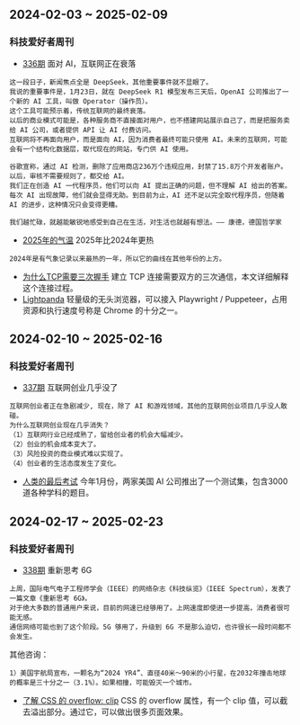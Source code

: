 ## 2024-02-03 ~ 2025-02-09
### 科技爱好者周刊
* [336期](https://github.com/ruanyf/weekly/blob/master/docs/issue-336.md) 面对 AI，互联网正在衰落
```
这一段日子，新闻焦点全是 DeepSeek，其他重要事件就不显眼了。
我说的重要事件是，1月23日，就在 DeepSeek R1 模型发布三天后，OpenAI 公司推出了一个新的 AI 工具，叫做 Operator（操作员）。
这个工具可能预示着，传统互联网的最终衰落。
以后的商业模式可能是，各种服务商不直接面对用户，也不搭建网站展示自己了，而是把服务卖给 AI 公司，或者提供 API 让 AI 付费访问。
互联网将不再面向用户，而是面向 AI，因为消费者最终可能只使用 AI。未来的互联网，可能会有一个结构化数据层，取代现在的网站，专门供 AI 使用。

谷歌宣称，通过 AI 检测，删除了应用商店236万个违规应用，封禁了15.8万个开发者账户。以后，审核不需要规则了，都交给 AI。
我们正在创造 AI 一代程序员，他们可以向 AI 提出正确的问题，但不理解 AI 给出的答案。每次 AI 出现故障，他们就会显得无助。到目前为止，AI 还不足以完全取代程序员，但随着 AI 的进步，这种情况只会变得更糟。

我们越忙碌，就越能敏锐地感受到自己在生活，对生活也就越有想法。—— 康德，德国哲学家
```
* [2025年的气温](https://climatereanalyzer.org/clim/t2_daily/?dm_id=world) 2025年比2024年更热
```
2024年是有气象记录以来最热的一年，所以它的曲线在其他年份的上方。
```
* [为什么TCP需要三次握手](https://www.pixelstech.net/article/1727412048-Why-TCP-needs-3-handshakes) 建立 TCP 连接需要双方的三次通信，本文详细解释这个连接过程。
* [Lightpanda](https://github.com/lightpanda-io/browser) 轻量级的无头浏览器，可以接入 Playwright / Puppeteer，占用资源和执行速度号称是 Chrome 的十分之一。


## 2024-02-10 ~ 2025-02-16
### 科技爱好者周刊
* [337期](https://github.com/ruanyf/weekly/blob/master/docs/issue-337.md) 互联网创业几乎没了
```
互联网创业者正在急剧减少, 现在，除了 AI 和游戏领域，其他的互联网创业项目几乎没人敢碰。
为什么互联网创业现在几乎消失？
（1）互联网行业已经成熟了，留给创业者的机会大幅减少。
（2）创业的机会成本变大了。
（3）风险投资的商业模式难以实现了。
（4）创业者的生活态度发生了变化。
```
* [人类的最后考试](https://agi.safe.ai/) 今年1月份，两家美国 AI 公司推出了一个测试集，包含3000道各种学科的题目。


## 2024-02-17 ~ 2025-02-23
### 科技爱好者周刊
* [338期](https://github.com/ruanyf/weekly/blob/master/docs/issue-338.md) 重新思考 6G
```
上周，国际电气电子工程师学会（IEEE）的网络杂志《科技纵览》（IEEE Spectrum），发表了一篇文章《重新思考 6G》。
对于绝大多数的普通用户来说，目前的网速已经够用了。上网速度即使进一步提高，消费者很可能无感。
通信网络可能也到了这个阶段。5G 够用了，升级到 6G 不是那么迫切，也许很长一段时间都不会发生。
```
其他咨询：
```
1）美国宇航局宣布，一颗名为“2024 YR4”、直径40米～90米的小行星，在2032年撞击地球的概率是三十分之一（3.1%）。如果相撞，可能毁灭一个城市。
```
* [了解 CSS 的 overflow: clip](https://ishadeed.com/article/overflow-clip/) CSS 的 overflow 属性，有一个 clip 值，可以截去溢出部分。通过它，可以做出很多页面效果。


